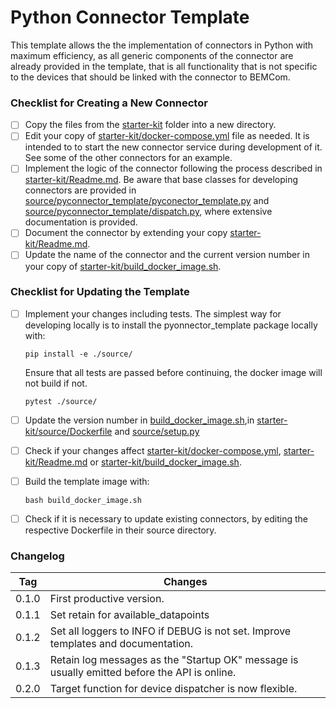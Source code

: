 # Python Connector Template

This template allows the the implementation of connectors in Python with maximum efficiency, as all generic components of the connector are already provided in the template, that is all functionality that is not specific to the devices that should be linked with the connector to BEMCom.

### Checklist for Creating a New Connector

* [ ] Copy the files from the [starter-kit](./starter-kit) folder into a new directory.
* [ ] Edit your copy of [starter-kit/docker-compose.yml](starter-kit/docker-compose.yml) file as needed. It is intended to to start the new connector service during development of it. See some of the other connectors for an example.
* [ ] Implement the logic of the connector following the process described in [starter-kit/Readme.md](starter-kit/Readme.md). Be aware that base classes for developing connectors are provided in [source/pyconnector_template/pyconector_template.py](source/pyconnector_template/pyconector_template.py) and  [source/pyconnector_template/dispatch.py](source/pyconnector_template/dispatch.py), where extensive documentation is provided.
* [ ] Document the connector by extending your copy [starter-kit/Readme.md](starter-kit/Readme.md).
* [ ] Update the name of the connector and the current version number in your copy of [starter-kit/build_docker_image.sh](starter-kit/build_docker_image.sh).

###  Checklist for Updating the Template

* [ ] Implement your changes including tests. The simplest way for developing locally is to install the pyonnector_template package locally with:

  ```
  pip install -e ./source/
  ```

  Ensure that all tests are passed before continuing, the docker image will not build if not.

  ```
  pytest ./source/
  ```

* [ ] Update the version number in [build_docker_image.sh](build_docker_image.sh),in [starter-kit/source/Dockerfile](starter-kit/source/Dockerfile) and [source/setup.py](source/setup.py) 

* [ ] Check if your changes affect [starter-kit/docker-compose.yml](starter-kit/docker-compose.yml), [starter-kit/Readme.md](starter-kit/Readme.md) or [starter-kit/build_docker_image.sh](starter-kit/build_docker_image.sh).

* [ ] Build the template image with:

  ```
  bash build_docker_image.sh
  ```

* [ ] Check if it is necessary to update existing connectors, by editing the respective Dockerfile in their source directory.

### Changelog

| Tag   | Changes                                                      |
| ----- | ------------------------------------------------------------ |
| 0.1.0 | First productive version.                                    |
| 0.1.1 | Set retain for available_datapoints                          |
| 0.1.2 | Set all loggers to INFO if DEBUG is not set. Improve templates and documentation. |
| 0.1.3 | Retain log messages as the "Startup OK" message is usually emitted before the API is online. |
| 0.2.0 | Target function for device dispatcher is now flexible.       |

